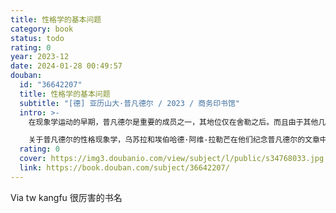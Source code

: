 ```yaml
---
title: 性格学的基本问题
category: book
status: todo
rating: 0
year: 2023-12
date: 2024-01-28 00:49:57
douban:
  id: "36642207"
  title: 性格学的基本问题
  subtitle: "[德] 亚历山大·普凡德尔 / 2023 / 商务印书馆"
  intro: >-
    在现象学运动的早期，普凡德尔是重要的成员之一，其地位仅在舍勒之后。而且由于其他几位重要的现象学和心理学代表人物的病故（利普斯）、阵亡（莱纳赫）、调离（盖格尔）或弃学务农（道伯特、康拉德-马悌尤斯），普凡德尔后来实际上是慕尼黑现象学和心理学的唯一代表人物。普凡德尔在几个哲学领域的工作为世人留下了重要的思想遗产。这些思想可以按发表的顺序来排列：1.意欲现象学，2.主观心理学或人的心灵学，3.志向／心志心理学，4.逻辑学，5.性格学,6.伦理学。其中在第三项和第四项方面的主要阐释都是发表在胡塞尔主编、普凡德尔本人担任编委的《哲学与现象学年刊》上。而在性格学方面，他的《性格学的基本问题》则是于1924年发表在埃米尔·乌悌茨主编的《性格学年刊》的创刊号上。

    关于普凡德尔的性格现象学，乌苏拉和埃伯哈德·阿维-拉勒芒在他们纪念普凡德尔的文章中写道：“在近百年来发表的关于性格学的原理问题的各种不同论文中，没有一位作者把握得比亚历山大·普凡德尔更深入，钻研得更本质，没有一位在人类研究的这个领域的心理学家比他所作的区分更全面。”普凡德尔的确给出了一个相当明确的性格学纲要：“总结起来说，对性格学的任务可以做如下规定：它需要系统地－理论地研究人的性格的本质、构造、个别特征、种类与变异、发展，以及人的性格与它的分化、它的证实、它的表达和它在外部功能产品中的印记之间的关系。”如果无意识研究是意识现象学的边界，那么性格研究应当就是普遍心理学的边界了。
  rating: 0
  cover: https://img3.doubanio.com/view/subject/l/public/s34768033.jpg
  link: https://book.douban.com/subject/36642207/
---
```


Via tw kangfu 很厉害的书名
